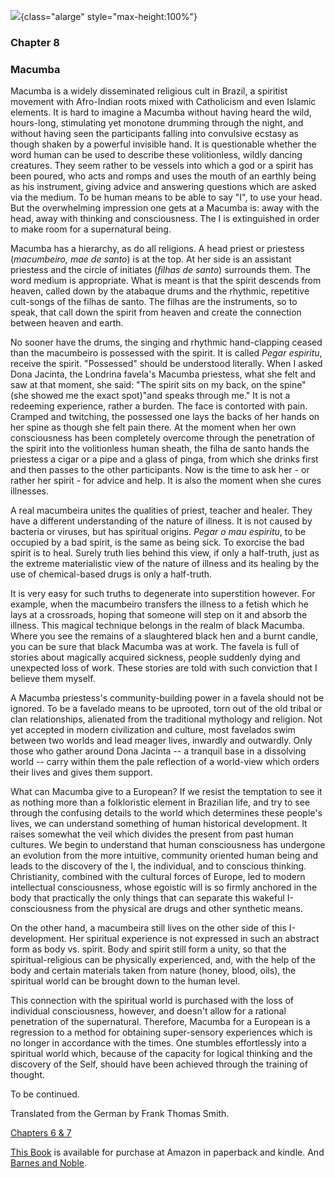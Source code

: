 ![](favela-cover.jpg){class="alarge" style="max-height:100%"}

### Chapter 8

### Macumba

Macumba is a widely disseminated religious cult in Brazil, a spiritist
movement with Afro-Indian roots mixed with Catholicism and even Islamic
elements. It is hard to imagine a Macumba without having heard the wild,
hours-long, stimulating yet monotone drumming through the night, and
without having seen the participants falling into convulsive ecstasy as
though shaken by a powerful invisible hand. It is questionable whether
the word human can be used to describe these volitionless, wildly
dancing creatures. They seem rather to be vessels into which a god or a
spirit has been poured, who acts and romps and uses the mouth of an
earthly being as his instrument, giving advice and answering questions
which are asked via the medium. To be human means to be able to say
\"I\", to use your head. But the overwhelming impression one gets at a
Macumba is: away with the head, away with thinking and consciousness.
The I is extinguished in order to make room for a supernatural being.

Macumba has a hierarchy, as do all religions. A head priest or priestess
(*macumbeiro, mae de santo*) is at the top. At her side is an assistant
priestess and the circle of initiates (*filhas de santo*) surrounds
them. The word medium is appropriate. What is meant is that the spirit
descends from heaven, called down by the atabaque drums and the
rhythmic, repetitive cult-songs of the filhas de santo. The filhas are
the instruments, so to speak, that call down the spirit from heaven and
create the connection between heaven and earth.

No sooner have the drums, the singing and rhythmic hand-clapping ceased
than the macumbeiro is possessed with the spirit. It is called *Pegar
espiritu*, receive the spirit. \"Possessed\" should be understood
literally. When I asked Dona Jacinta, the Londrina favela\'s Macumba
priestess, what she felt and saw at that moment, she said: \"The spirit
sits on my back, on the spine\" (she showed me the exact spot)\"and
speaks through me.\" It is not a redeeming experience, rather a burden.
The face is contorted with pain. Cramped and twitching, the possessed
one lays the backs of her hands on her spine as though she felt pain
there. At the moment when her own consciousness has been completely
overcome through the penetration of the spirit into the volitionless
human sheath, the filha de santo hands the priestess a cigar or a pipe
and a glass of pinga, from which she drinks first and then passes to the
other participants. Now is the time to ask her - or rather her spirit -
for advice and help. It is also the moment when she cures illnesses.

A real macumbeira unites the qualities of priest, teacher and healer.
They have a different understanding of the nature of illness. It is not
caused by bacteria or viruses, but has spiritual origins. *Pegar o mau
espiritu*, to be occupied by a bad spirit, is the same as being sick. To
exorcise the bad spirit is to heal. Surely truth lies behind this view,
if only a half-truth, just as the extreme materialistic view of the
nature of illness and its healing by the use of chemical-based drugs is
only a half-truth.

It is very easy for such truths to degenerate into superstition however.
For example, when the macumbeiro transfers the illness to a fetish which
he lays at a crossroads, hoping that someone will step on it and absorb
the illness. This magical technique belongs in the realm of black
Macumba. Where you see the remains of a slaughtered black hen and a
burnt candle, you can be sure that black Macumba was at work. The favela
is full of stories about magically acquired sickness, people suddenly
dying and unexpected loss of work. These stories are told with such
conviction that I believe them myself.

A Macumba priestess\'s community-building power in a favela should not
be ignored. To be a favelado means to be uprooted, torn out of the old
tribal or clan relationships, alienated from the traditional mythology
and religion. Not yet accepted in modern civilization and culture, most
favelados swim between two worlds and lead meager lives, inwardly and
outwardly. Only those who gather around Dona Jacinta \-- a tranquil base
in a dissolving world \-- carry within them the pale reflection of a
world-view which orders their lives and gives them support.

What can Macumba give to a European? If we resist the temptation to see
it as nothing more than a folkloristic element in Brazilian life, and
try to see through the confusing details to the world which determines
these people\'s lives, we can understand something of human historical
development. It raises somewhat the veil which divides the present from
past human cultures. We begin to understand that human consciousness has
undergone an evolution from the more intuitive, community oriented human
being and leads to the discovery of the I, the individual, and to
conscious thinking. Christianity, combined with the cultural forces of
Europe, led to modern intellectual consciousness, whose egoistic will is
so firmly anchored in the body that practically the only things that can
separate this wakeful I-consciousness from the physical are drugs and
other synthetic means.

On the other hand, a macumbeira still lives on the other side of this
I-development. Her spiritual experience is not expressed in such an
abstract form as body vs. spirit. Body and spirit still form a unity, so
that the spiritual-religious can be physically experienced, and, with
the help of the body and certain materials taken from nature (honey,
blood, oils), the spiritual world can be brought down to the human
level.

This connection with the spiritual world is purchased with the loss of
individual consciousness, however, and doesn\'t allow for a rational
penetration of the supernatural. Therefore, Macumba for a European is a
regression to a method for obtaining super-sensory experiences which is
no longer in accordance with the times. One stumbles effortlessly into a
spiritual world which, because of the capacity for logical thinking and
the discovery of the Self, should have been achieved through the
training of thought.

To be continued.

Translated from the German by Frank Thomas Smith.

[Chapters 6 & 7](https://southerncrossreview.org/153/favela-children-6-7.html)

[This Book](https://www.amazon.com/Favela-children-Brazilian-Ute-Craemer/dp/194830242X) is available for purchase at Amazon in paperback and kindle.
And [Barnes and Noble](https://www.barnesandnoble.com/w/favela-children-ute-craemer/1141416925?ean=9781948302425).
